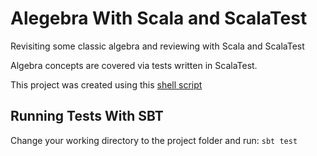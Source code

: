 Alegebra With Scala and ScalaTest
=================================

Revisiting some classic algebra and reviewing with Scala and ScalaTest

Algebra concepts are covered via tests written in ScalaTest.

This project was created using this [shell script](https://gist.github.com/3614278)

Running Tests With SBT
----------------------
Change your working directory to the project folder and run:
`sbt test`